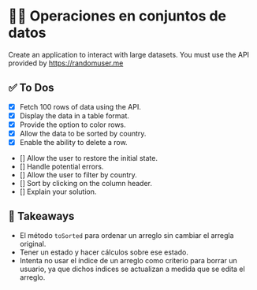👨‍🏭 Operaciones en conjuntos de datos
====================================

Create an application to interact with large datasets. You must use the API provided by https://randomuser.me

✅ To Dos
---------

- [x] Fetch 100 rows of data using the API.
- [x] Display the data in a table format.
- [x] Provide the option to color rows.
- [x] Allow the data to be sorted by country.
- [x] Enable the ability to delete a row.
- [] Allow the user to restore the initial state.
- [] Handle potential errors.
- [] Allow the user to filter by country.
- [] Sort by clicking on the column header.
- [] Explain your solution.

🥡 Takeaways
------------

- El método `toSorted` para ordenar un arreglo sin cambiar el arregla original.
- Tener un estado y hacer cálculos sobre ese estado.
- Intenta no usar el índice de un arreglo como criterio para borrar un usuario, ya que dichos indices se actualizan a medida que se edita el arreglo.